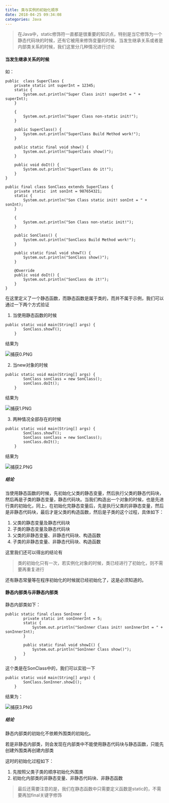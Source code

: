 ```yaml
---
title: 类与实例的初始化顺序
date: 2018-04-25 09:34:08
categories: Java
---
```


> 在Java中，static修饰符一直都是很重要的知识点，特别是当它修饰为一个静态代码块的时候，还有它被用来修饰变量的时候，当发生继承关系或者是内部类关系的时候，我们这里分几种情况进行讨论

#### 当发生继承关系的时候

如：

```
public  class SuperClass {
    private static int superInt = 12345;
    static {
        System.out.println("Super Class init! superInt = " + superInt);
    }

    {
        System.out.println("Super Class non-static init!");
    }

    public SuperClass() {
        System.out.println("SuperClass Build Method work!");
    }

    public static final void show() {
        System.out.println("SuperClass show()");
    }

    public void doIt() {
        System.out.println("SuperClass do it!");
    }
}
```

```
public final class SonClass extends SuperClass {
    private static  int sonInt = 987654321;
    static {
        System.out.println("Son Class static init! sonInt = " + sonInt);
    }

    {
        System.out.println("Son Class non-static init!");
    }

    public SonClass() {
        System.out.println("SonClass Build Method work!");
    }

    public static final void showT() {
        System.out.println("SonClass show()");
    }

    @Override
    public void doIt() {
        System.out.println("SonClass do it!");
    }
}
```

在这里定义了一个静态函数，而静态函数是属于类的，而并不属于示例，我们可以通过一下两个方式验证
1. 当使用静态函数的时候

```
public static void main(String[] args) {
        SonClass.showT();
    }
```

结果为

![捕获0.PNG](https://i.loli.net/2018/04/25/5adfe2da8ad3c.png)

2. 当new对象的时候

```
public static void main(String[] args) {
        SonClass sonClass = new SonClass();
        sonClass.doIt();
    }
```

结果为

![捕获1.PNG](https://i.loli.net/2018/04/25/5adfe3e1d37c2.png)

3. 两种情况全部存在的时候

```
public static void main(String[] args) {
        SonClass.showT();
        SonClass sonClass = new SonClass();
        sonClass.doIt();
    }
```

结果为

![捕获2.PNG](https://i.loli.net/2018/04/25/5adfe5ca17d7b.png)

##### 结论

当使用静态函数的时候，先初始化父类的静态变量，然后执行父类的静态代码块，然后再是子类的静态变量，静态代码块。当我们构造出一个对象的时候，也是先进行类的初始化，同上，在初始化完静态变量后，先是执行父类的非静态变量，然后是非静态代码块，最后才是父类的构造函数，然后是子类的这个过程，具体如下：

1. 父类的静态变量及静态代码块
2. 子类的静态变量及静态代码块
3. 父类的非静态变量、非静态代码块、构造函数
4. 子类的非静态变量、非静态代码块、构造函数

这里我们还可以得出的结论有

> 类的初始化只有一次，若实例化对象的时候，类已经进行了初始化，则不需要再重复进行

还有静态常量等在程序初始化的时候就已经初始化了，这是必须知道的。

#### 静态内部类与非静态内部类

静态内部类如下：

```
public static final class SonInner {
        private static int sonInnerInt = 5;
        static {
            System.out.println("SonInner Class init! sonInnerInt = " + sonInnerInt);
        }

        public static final void showI() {
            System.out.println("SonInner Class show()");
        }
    }
```

这个类是在SonClass中的，我们可以实验一下

```
public static void main(String[] args) {
        SonClass.SonInner.showI();
    }
```

结果为：

![捕获3.PNG](https://i.loli.net/2018/04/25/5adfea1778035.png)

##### 结论

静态内部类的初始化不依赖外围类的初始化。

若是非静态内部类，则会发现在内部类中不能使用静态代码块与静态函数，只能先创建外围类再创建内部类

这时的初始化过程如下：

1. 先按照父类子类的顺序初始化外围类
2. 初始化内部类的非静态变量、非静态代码块、非静态函数

> 最后还需要注意的是，我们在静态函数中只需要定义函数是static的，不需要再加final关键字修饰

